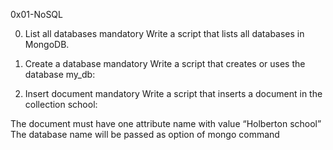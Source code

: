0x01-NoSQL

0. List all databases
mandatory
Write a script that lists all databases in MongoDB.

1. Create a database
mandatory
Write a script that creates or uses the database my_db:

2. Insert document
mandatory
Write a script that inserts a document in the collection school:

The document must have one attribute name with value “Holberton school”
The database name will be passed as option of mongo command

